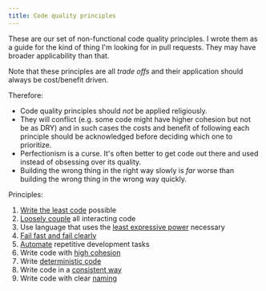 ```yaml
---
title: Code quality principles
---
```


These are our set of non-functional code quality principles. I wrote them as a guide for the kind of thing I'm looking for in pull requests. They may have broader applicability than that.

Note that these principles are all *trade offs* and their application should always be cost/benefit driven.

Therefore:

* Code quality principles should *not* be applied religiously.
* They will conflict (e.g. some code might have higher cohesion but not be as DRY) and in such cases the costs and benefit of following each principle should be acknowledged before deciding which one to prioritize.
* Perfectionism is a curse. It's often better to get code out there and used instead of obsessing over its quality.
* Building the wrong thing in the right way slowly is *far* worse than building the wrong thing in the wrong way quickly.

Principles:

1. [Write the least code](write-least-code) possible
2. [Loosely couple](loose-coupling) all interacting code
3. Use language that uses the [least expressive power](least-expressive-power) necessary
4. [Fail fast and fail clearly](fail-fast-and-fail-clearly)
5. [Automate](automation) repetitive development tasks
6. Write code with [high cohesion](high-cohesion)
7. Write [deterministic code](deterministic)
8. Write code in a [consistent way](consistency)
9. Write code with clear [naming](naming)
